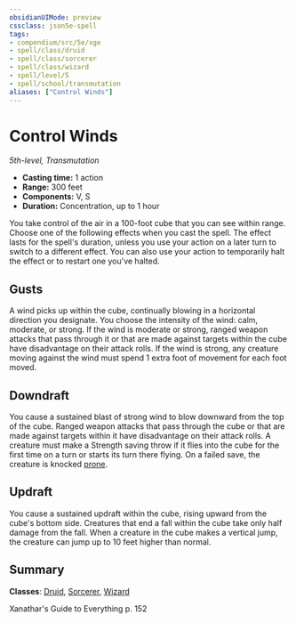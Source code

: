 ```yaml
---
obsidianUIMode: preview
cssclass: json5e-spell
tags:
- compendium/src/5e/xge
- spell/class/druid
- spell/class/sorcerer
- spell/class/wizard
- spell/level/5
- spell/school/transmutation
aliases: ["Control Winds"]
---
```

# Control Winds
*5th-level, Transmutation*  

- **Casting time:** 1 action
- **Range:** 300 feet
- **Components:** V, S
- **Duration:** Concentration, up to 1 hour

You take control of the air in a 100-foot cube that you can see within range. Choose one of the following effects when you cast the spell. The effect lasts for the spell's duration, unless you use your action on a later turn to switch to a different effect. You can also use your action to temporarily halt the effect or to restart one you've halted.

## Gusts

A wind picks up within the cube, continually blowing in a horizontal direction you designate. You choose the intensity of the wind: calm, moderate, or strong. If the wind is moderate or strong, ranged weapon attacks that pass through it or that are made against targets within the cube have disadvantage on their attack rolls. If the wind is strong, any creature moving against the wind must spend 1 extra foot of movement for each foot moved.

## Downdraft

You cause a sustained blast of strong wind to blow downward from the top of the cube. Ranged weapon attacks that pass through the cube or that are made against targets within it have disadvantage on their attack rolls. A creature must make a Strength saving throw if it flies into the cube for the first time on a turn or starts its turn there flying. On a failed save, the creature is knocked [prone](../../Rules%20&%20Options/5e%20Rules/conditions.md##prone).

## Updraft

You cause a sustained updraft within the cube, rising upward from the cube's bottom side. Creatures that end a fall within the cube take only half damage from the fall. When a creature in the cube makes a vertical jump, the creature can jump up to 10 feet higher than normal.

## Summary

**Classes**: [Druid](../classes/druid.md#), [Sorcerer](../classes/sorcerer.md#), [Wizard](../classes/wizard.md#)

Xanathar's Guide to Everything p. 152